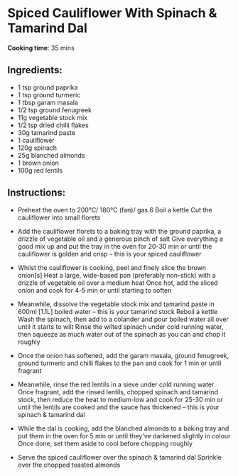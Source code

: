 # Spiced Cauliflower With Spinach & Tamarind Dal

**Cooking time**: 35 mins

## Ingredients:

- 1 tsp ground paprika
- 1 tsp ground turmeric
- 1 tbsp garam masala
- 1/2 tsp ground fenugreek
- 11g vegetable stock mix
- 1/2 tsp dried chilli flakes
- 30g tamarind paste
- 1 cauliflower
- 120g spinach
- 25g blanched almonds
- 1 brown onion
- 100g red lentils

## Instructions:

- Preheat the oven to 200°C/ 180°C (fan)/ gas 6
  Boil a kettle
  Cut the cauliflower into small florets

- Add the cauliflower florets to a baking tray with the ground paprika, a drizzle of vegetable oil and a generous pinch of salt
  Give everything a good mix up and put the tray in the oven for 20-30 min or until the cauliflower is golden and crisp – this is your spiced cauliflower

- Whilst the cauliflower is cooking, peel and finely slice the brown onion[s]
  Heat a large, wide-based pan (preferably non-stick) with a drizzle of vegetable oil over a medium heat
  Once hot, add the sliced onion and cook for 4-5 min or until starting to soften

- Meanwhile, dissolve the vegetable stock mix and tamarind paste in 600ml [1.1L] boiled water – this is your tamarind stock
  Reboil a kettle
  Wash the spinach, then add to a colander and pour boiled water all over until it starts to wilt
  Rinse the wilted spinach under cold running water, then squeeze as much water out of the spinach as you can and chop it roughly

- Once the onion has softened, add the garam masala, ground fenugreek, ground turmeric and chilli flakes to the pan and cook for 1 min or until fragrant

- Meanwhile, rinse the red lentils in a sieve under cold running water
  Once fragrant, add the rinsed lentils, chopped spinach and tamarind stock, then reduce the heat to medium-low and cook for 25-30 min or until the lentils are cooked and the sauce has thickened – this is your spinach & tamarind dal

- While the dal is cooking, add the blanched almonds to a baking tray and put them in the oven for 5 min or until they've darkened slightly in colour
  Once done, set them aside to cool before chopping roughly

- Serve the spiced cauliflower over the spinach & tamarind dal
  Sprinkle over the chopped toasted almonds
